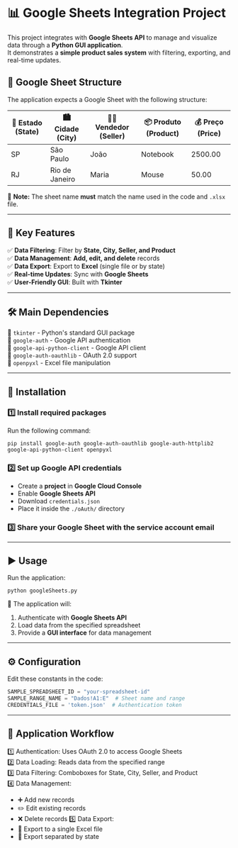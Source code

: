 # 📊 Google Sheets Integration Project  

This project integrates with **Google Sheets API** to manage and visualize data through a **Python GUI application**.  
It demonstrates a **simple product sales system** with filtering, exporting, and real-time updates.  

## 📄 Google Sheet Structure  

The application expects a Google Sheet with the following structure:  

| 📍 Estado (State) | 🏙️ Cidade (City) | 👨‍💼 Vendedor (Seller) | 📦 Produto (Product) | 💰 Preço (Price) |
|-------------------|-----------------|-----------------|----------------|------------|
| SP               | São Paulo        | João           | Notebook       | 2500.00    |
| RJ               | Rio de Janeiro   | Maria          | Mouse         | 50.00      |

🔹 **Note:** The sheet name **must** match the name used in the code and `.xlsx` file.  

---

## 🚀 Key Features  

✅ **Data Filtering**: Filter by **State, City, Seller, and Product**  
✅ **Data Management**: **Add, edit, and delete** records  
✅ **Data Export**: Export to **Excel** (single file or by state)  
✅ **Real-time Updates**: Sync with **Google Sheets**  
✅ **User-Friendly GUI**: Built with **Tkinter**  

---

## 🛠️ Main Dependencies  

📌 `tkinter` - Python's standard GUI package  
📌 `google-auth` - Google API authentication  
📌 `google-api-python-client` - Google API client  
📌 `google-auth-oauthlib` - OAuth 2.0 support  
📌 `openpyxl` - Excel file manipulation  

---

## 🔧 Installation  

### 1️⃣ Install required packages  

Run the following command:  

`pip install google-auth google-auth-oauthlib google-auth-httplib2 google-api-python-client openpyxl`  

### 2️⃣ Set up Google API credentials  
- Create a **project** in **Google Cloud Console**  
- Enable **Google Sheets API**  
- Download `credentials.json`  
- Place it inside the `./oAuth/` directory  

### 3️⃣ Share your Google Sheet with the **service account email**  

---

## ▶️ Usage  

Run the application:  

`python googleSheets.py`  

🔹 The application will:  
1. Authenticate with **Google Sheets API**  
2. Load data from the specified spreadsheet  
3. Provide a **GUI interface** for data management  

---

## ⚙️ Configuration  

Edit these constants in the code:  

```python
SAMPLE_SPREADSHEET_ID = "your-spreadsheet-id"  
SAMPLE_RANGE_NAME = "Dados!A1:E"  # Sheet name and range  
CREDENTIALS_FILE = 'token.json'  # Authentication token
```

---

## 🔄 Application Workflow
1️⃣ Authentication: Uses OAuth 2.0 to access Google Sheets  
2️⃣ Data Loading: Reads data from the specified range  
3️⃣ Data Filtering: Comboboxes for State, City, Seller, and Product  
4️⃣ Data Management:  
- ➕ Add new records
- ✏️ Edit existing records
- ❌ Delete records
5️⃣ Data Export:
- 📂 Export to a single Excel file
- 📁 Export separated by state
